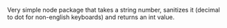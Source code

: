 Very simple node package that takes a string number, sanitizes it (decimal to dot for non-english keyboards) and returns an int value. 

